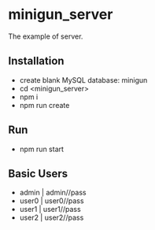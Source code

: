 # minigun_server

The example of server.

## Installation

* create blank MySQL database: minigun
* cd &lt;minigun_server&gt; 
* npm i
* npm run create

## Run

* npm run start

## Basic Users

* admin | admin//pass
* user0 | user0//pass
* user1 | user1//pass
* user2 | user2//pass
